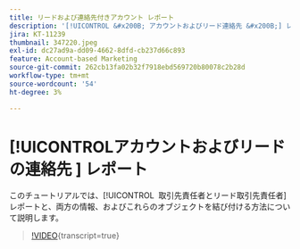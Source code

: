 ```yaml
---
title: リードおよび連絡先付きアカウント レポート
description: '[!UICONTROL &#x200B; アカウントおよびリード連絡先 &#x200B;] レポートと、両方の情報、およびこれらのオブジェクトを結び付ける方法について説明します。'
jira: KT-11239
thumbnail: 347220.jpeg
exl-id: dc27ad9a-dd09-4662-8dfd-cb237d66c893
feature: Account-based Marketing
source-git-commit: 262cb13fa02b32f7918ebd569720b80078c2b28d
workflow-type: tm+mt
source-wordcount: '54'
ht-degree: 3%

---
```


# [!UICONTROL &#x200B; アカウントおよびリードの連絡先 &#x200B;] レポート

このチュートリアルでは、[!UICONTROL &#x200B; 取引先責任者とリード取引先責任者 &#x200B;] レポートと、両方の情報、およびこれらのオブジェクトを結び付ける方法について説明します。

>[!VIDEO](https://video.tv.adobe.com/v/347220/?learn=on){transcript=true}
